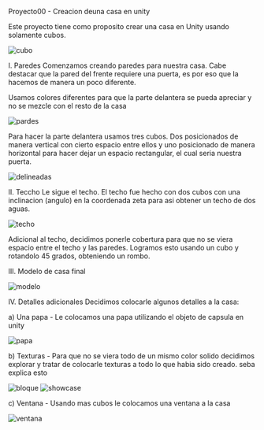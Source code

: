 Proyecto00 - Creacion deuna casa en unity

Este proyecto tiene como proposito crear una casa en Unity usando solamente cubos.

![cubo](/img/cubo.png)

I. Paredes
Comenzamos creando paredes para nuestra casa. 
Cabe destacar que la pared del frente requiere una puerta, es por eso que la hacemos de manera un poco diferente.

Usamos colores diferentes para que la parte delantera se pueda apreciar y no se mezcle con el resto de la casa

![pardes](/img/paredes.png)

Para hacer la parte delantera usamos tres cubos. Dos posicionados de manera vertical con cierto espacio entre ellos y uno posicionado
de manera horizontal para hacer dejar un espacio rectangular, el cual seria nuestra puerta.

![delineadas](/img/paredes-delineadas.png)


II. Teccho
Le sigue el techo. El techo fue hecho con dos cubos con una inclinacion (angulo) en la coordenada zeta para asi obtener un techo de dos aguas.

![techo](/img/techo.png)

Adicional al techo, decidimos ponerle cobertura para que no se viera espacio entre el techo y las paredes. Logramos esto usando un cubo y
rotandolo 45 grados, obteniendo un rombo.


III. Modelo de casa final

![modelo](/img/showcase.png)


IV. Detalles adicionales
Decidimos colocarle algunos detalles a la casa: 

a) Una papa - Le colocamos una papa utilizando el objeto de capsula en unity

![papa](/img/papa.png)

b) Texturas - Para que no se viera todo de un mismo color solido decidimos explorar y tratar de colocarle texturas a todo lo que habia sido creado.
seba explica esto

![bloque](/img/bloque-textura.png)
![showcase](/img/textura-showcase.png)

c) Ventana - Usando mas cubos le colocamos una ventana a la casa

![ventana](/img/ventana.png)
